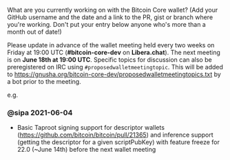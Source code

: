 What are you currently working on with the Bitcoin Core wallet? (Add your GitHub username and the date and a link to the PR, gist or branch where you're working. Don't put your entry below anyone who's more than a month out of date!)

Please update in advance of the wallet meeting held every two weeks on Friday at 19:00 UTC (**#bitcoin-core-dev** on **Libera.chat**). The next meeting is on **June 18th at 19:00 UTC**. Specific topics for discussion can also be preregistered on IRC using `#proposedwalletmeetingtopic`. This will be added to https://gnusha.org/bitcoin-core-dev/proposedwalletmeetingtopics.txt by a bot prior to the meeting.

e.g.

### @sipa 2021-06-04
* Basic Taproot signing support for descriptor wallets (https://github.com/bitcoin/bitcoin/pull/21365) and inference support (getting the descriptor for a given scriptPubKey) with feature freeze for 22.0 (~June 14th) before the next wallet meeting